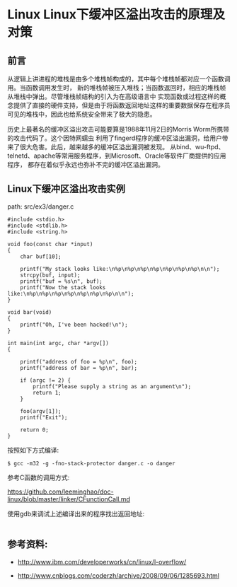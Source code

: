Linux Linux下缓冲区溢出攻击的原理及对策
================================================================================

前言
--------------------------------------------------------------------------------

从逻辑上讲进程的堆栈是由多个堆栈帧构成的，其中每个堆栈帧都对应一个函数调用。当函数调用发生时，
新的堆栈帧被压入堆栈；当函数返回时，相应的堆栈帧从堆栈中弹出。尽管堆栈帧结构的引入为在高级语言中
实现函数或过程这样的概念提供了直接的硬件支持，但是由于将函数返回地址这样的重要数据保存在程序员
可见的堆栈中，因此也给系统安全带来了极大的隐患。

历史上最著名的缓冲区溢出攻击可能要算是1988年11月2日的Morris Worm所携带的攻击代码了。这个因特网蠕虫
利用了fingerd程序的缓冲区溢出漏洞，给用户带来了很大危害。此后，越来越多的缓冲区溢出漏洞被发现。
从bind、wu-ftpd、telnetd、apache等常用服务程序，到Microsoft、Oracle等软件厂商提供的应用程序，
都存在着似乎永远也弥补不完的缓冲区溢出漏洞。

Linux下缓冲区溢出攻击实例
--------------------------------------------------------------------------------

path: src/ex3/danger.c
```
#include <stdio.h>
#include <stdlib.h>
#include <string.h>

void foo(const char *input)
{
    char buf[10];

    printf("My stack looks like:\n%p\n%p\n%p\n%p\n%p\n%p\n%p\n\n");
    strcpy(buf, input);
    printf("buf = %s\n", buf);
    printf("Now the stack looks like:\n%p\n%p\n%p\n%p\n%p\n%p\n%p\n\n");
}

void bar(void)
{
    printf("Oh, I've been hacked!\n");
}

int main(int argc, char *argv[])
{

    printf("address of foo = %p\n", foo);
    printf("address of bar = %p\n", bar);

    if (argc != 2) {
        printf("Please supply a string as an argument\n");
        return 1;
    }

    foo(argv[1]);
    printf("Exit");

    return 0;
}
```

按照如下方式编译:

```
$ gcc -m32 -g -fno-stack-protector danger.c -o danger
```

参考C函数的调用方式:

https://github.com/leeminghao/doc-linux/blob/master/linker/CFunctionCall.md

使用gdb来调试上述编译出来的程序找出返回地址:

```
```

参考资料:
--------------------------------------------------------------------------------

* http://www.ibm.com/developerworks/cn/linux/l-overflow/

* http://www.cnblogs.com/coderzh/archive/2008/09/06/1285693.html
